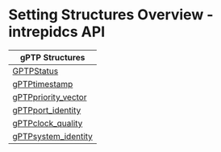 # Setting Structures Overview - intrepidcs API

| gPTP Structures                                                                                                    |
| ------------------------------------------------------------------------------------------------------------------ |
| [GPTPStatus](gptpstatus-structure.md)                                                                              |
| [gPTPtimestamp](../../../../message-functions-overview-intrepidcs-api/gettimestampformsg-method-intrepidcs-api.md) |
| [gPTPpriority\_vector](priority\_vector-structure.md)                                                              |
| [gPTPport\_identity](port\_identity-structure.md)                                                                  |
| [gPTPclock\_quality](clock\_quality-structure.md)                                                                  |
| [gPTPsystem\_identity](system\_identity-structure.md)                                                              |
